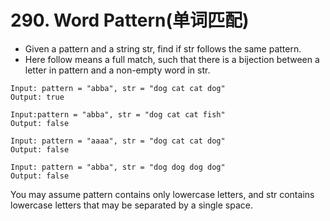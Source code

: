 # 290. Word Pattern(单词匹配)
* Given a pattern and a string str, find if str follows the same pattern.
* Here follow means a full match, such that there is a bijection between a letter in pattern and a non-empty word in str.
```text
Input: pattern = "abba", str = "dog cat cat dog"
Output: true

Input:pattern = "abba", str = "dog cat cat fish"
Output: false

Input: pattern = "aaaa", str = "dog cat cat dog"
Output: false

Input: pattern = "abba", str = "dog dog dog dog"
Output: false
```
You may assume pattern contains only lowercase letters, and str contains lowercase letters that may be separated by a single space.